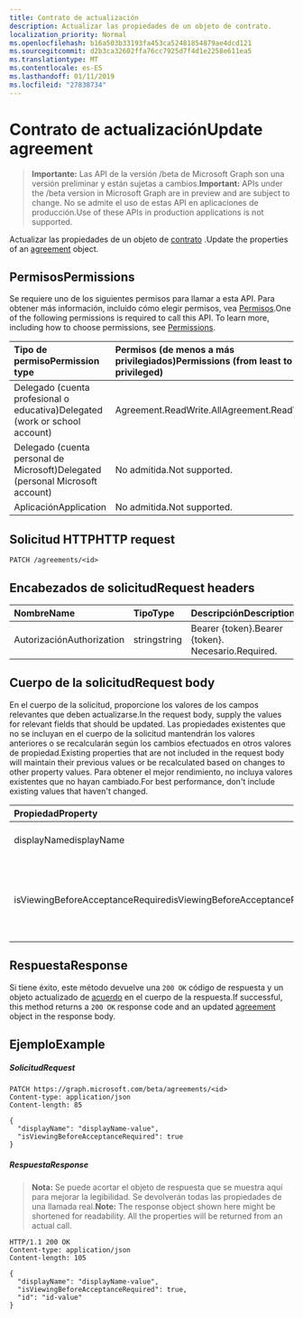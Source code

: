 ```yaml
---
title: Contrato de actualización
description: Actualizar las propiedades de un objeto de contrato.
localization_priority: Normal
ms.openlocfilehash: b16a503b33193fa453ca52481854879ae4dcd121
ms.sourcegitcommit: d2b3ca32602ffa76cc7925d7f4d1e2258e611ea5
ms.translationtype: MT
ms.contentlocale: es-ES
ms.lasthandoff: 01/11/2019
ms.locfileid: "27838734"
---
```

# <a name="update-agreement"></a><span data-ttu-id="e1d28-103">Contrato de actualización</span><span class="sxs-lookup"><span data-stu-id="e1d28-103">Update agreement</span></span>

> <span data-ttu-id="e1d28-104">**Importante:** Las API de la versión /beta de Microsoft Graph son una versión preliminar y están sujetas a cambios.</span><span class="sxs-lookup"><span data-stu-id="e1d28-104">**Important:** APIs under the /beta version in Microsoft Graph are in preview and are subject to change.</span></span> <span data-ttu-id="e1d28-105">No se admite el uso de estas API en aplicaciones de producción.</span><span class="sxs-lookup"><span data-stu-id="e1d28-105">Use of these APIs in production applications is not supported.</span></span>

<span data-ttu-id="e1d28-106">Actualizar las propiedades de un objeto de [contrato](../resources/agreement.md) .</span><span class="sxs-lookup"><span data-stu-id="e1d28-106">Update the properties of an [agreement](../resources/agreement.md) object.</span></span>
## <a name="permissions"></a><span data-ttu-id="e1d28-107">Permisos</span><span class="sxs-lookup"><span data-stu-id="e1d28-107">Permissions</span></span>
<span data-ttu-id="e1d28-p102">Se requiere uno de los siguientes permisos para llamar a esta API. Para obtener más información, incluido cómo elegir permisos, vea [Permisos](/graph/permissions-reference).</span><span class="sxs-lookup"><span data-stu-id="e1d28-p102">One of the following permissions is required to call this API. To learn more, including how to choose permissions, see [Permissions](/graph/permissions-reference).</span></span>

|<span data-ttu-id="e1d28-110">Tipo de permiso</span><span class="sxs-lookup"><span data-stu-id="e1d28-110">Permission type</span></span>                        | <span data-ttu-id="e1d28-111">Permisos (de menos a más privilegiados)</span><span class="sxs-lookup"><span data-stu-id="e1d28-111">Permissions (from least to most privileged)</span></span>              |
|:--------------------------------------|:---------------------------------------------------------|
|<span data-ttu-id="e1d28-112">Delegado (cuenta profesional o educativa)</span><span class="sxs-lookup"><span data-stu-id="e1d28-112">Delegated (work or school account)</span></span>     | <span data-ttu-id="e1d28-113">Agreement.ReadWrite.All</span><span class="sxs-lookup"><span data-stu-id="e1d28-113">Agreement.ReadWrite.All</span></span> |
|<span data-ttu-id="e1d28-114">Delegado (cuenta personal de Microsoft)</span><span class="sxs-lookup"><span data-stu-id="e1d28-114">Delegated (personal Microsoft account)</span></span> | <span data-ttu-id="e1d28-115">No admitida.</span><span class="sxs-lookup"><span data-stu-id="e1d28-115">Not supported.</span></span> |
|<span data-ttu-id="e1d28-116">Aplicación</span><span class="sxs-lookup"><span data-stu-id="e1d28-116">Application</span></span>                            | <span data-ttu-id="e1d28-117">No admitida.</span><span class="sxs-lookup"><span data-stu-id="e1d28-117">Not supported.</span></span> |

## <a name="http-request"></a><span data-ttu-id="e1d28-118">Solicitud HTTP</span><span class="sxs-lookup"><span data-stu-id="e1d28-118">HTTP request</span></span>
<!-- { "blockType": "ignored" } -->
```http
PATCH /agreements/<id>
```
## <a name="request-headers"></a><span data-ttu-id="e1d28-119">Encabezados de solicitud</span><span class="sxs-lookup"><span data-stu-id="e1d28-119">Request headers</span></span>
| <span data-ttu-id="e1d28-120">Nombre</span><span class="sxs-lookup"><span data-stu-id="e1d28-120">Name</span></span>         | <span data-ttu-id="e1d28-121">Tipo</span><span class="sxs-lookup"><span data-stu-id="e1d28-121">Type</span></span>        | <span data-ttu-id="e1d28-122">Descripción</span><span class="sxs-lookup"><span data-stu-id="e1d28-122">Description</span></span> |
|:-------------|:------------|:------------|
| <span data-ttu-id="e1d28-123">Autorización</span><span class="sxs-lookup"><span data-stu-id="e1d28-123">Authorization</span></span> | <span data-ttu-id="e1d28-124">string</span><span class="sxs-lookup"><span data-stu-id="e1d28-124">string</span></span> | <span data-ttu-id="e1d28-125">Bearer \{token\}.</span><span class="sxs-lookup"><span data-stu-id="e1d28-125">Bearer \{token\}.</span></span> <span data-ttu-id="e1d28-126">Necesario.</span><span class="sxs-lookup"><span data-stu-id="e1d28-126">Required.</span></span> |

## <a name="request-body"></a><span data-ttu-id="e1d28-127">Cuerpo de la solicitud</span><span class="sxs-lookup"><span data-stu-id="e1d28-127">Request body</span></span>
<span data-ttu-id="e1d28-128">En el cuerpo de la solicitud, proporcione los valores de los campos relevantes que deben actualizarse.</span><span class="sxs-lookup"><span data-stu-id="e1d28-128">In the request body, supply the values for relevant fields that should be updated.</span></span> <span data-ttu-id="e1d28-129">Las propiedades existentes que no se incluyan en el cuerpo de la solicitud mantendrán los valores anteriores o se recalcularán según los cambios efectuados en otros valores de propiedad.</span><span class="sxs-lookup"><span data-stu-id="e1d28-129">Existing properties that are not included in the request body will maintain their previous values or be recalculated based on changes to other property values.</span></span> <span data-ttu-id="e1d28-130">Para obtener el mejor rendimiento, no incluya valores existentes que no hayan cambiado.</span><span class="sxs-lookup"><span data-stu-id="e1d28-130">For best performance, don't include existing values that haven't changed.</span></span>

| <span data-ttu-id="e1d28-131">Propiedad</span><span class="sxs-lookup"><span data-stu-id="e1d28-131">Property</span></span>     | <span data-ttu-id="e1d28-132">Tipo</span><span class="sxs-lookup"><span data-stu-id="e1d28-132">Type</span></span>        | <span data-ttu-id="e1d28-133">Descripción</span><span class="sxs-lookup"><span data-stu-id="e1d28-133">Description</span></span> |
|:-------------|:------------|:------------|
|<span data-ttu-id="e1d28-134">displayName</span><span class="sxs-lookup"><span data-stu-id="e1d28-134">displayName</span></span>|<span data-ttu-id="e1d28-135">Cadena</span><span class="sxs-lookup"><span data-stu-id="e1d28-135">String</span></span>|<span data-ttu-id="e1d28-136">Nombre para mostrar del contrato.</span><span class="sxs-lookup"><span data-stu-id="e1d28-136">Display name of the agreement.</span></span>|
|<span data-ttu-id="e1d28-137">isViewingBeforeAcceptanceRequired</span><span class="sxs-lookup"><span data-stu-id="e1d28-137">isViewingBeforeAcceptanceRequired</span></span>|<span data-ttu-id="e1d28-138">Booleano</span><span class="sxs-lookup"><span data-stu-id="e1d28-138">Boolean</span></span>|<span data-ttu-id="e1d28-139">Si el usuario tiene que expandir y ver el contrato antes de Aceptar.</span><span class="sxs-lookup"><span data-stu-id="e1d28-139">Whether the user has to expand and view the agreement before accepting.</span></span>|

## <a name="response"></a><span data-ttu-id="e1d28-140">Respuesta</span><span class="sxs-lookup"><span data-stu-id="e1d28-140">Response</span></span>
<span data-ttu-id="e1d28-141">Si tiene éxito, este método devuelve una `200 OK` código de respuesta y un objeto actualizado de [acuerdo](../resources/agreement.md) en el cuerpo de la respuesta.</span><span class="sxs-lookup"><span data-stu-id="e1d28-141">If successful, this method returns a `200 OK` response code and an updated [agreement](../resources/agreement.md) object in the response body.</span></span>
## <a name="example"></a><span data-ttu-id="e1d28-142">Ejemplo</span><span class="sxs-lookup"><span data-stu-id="e1d28-142">Example</span></span>
##### <a name="request"></a><span data-ttu-id="e1d28-143">Solicitud</span><span class="sxs-lookup"><span data-stu-id="e1d28-143">Request</span></span>
<!-- {
  "blockType": "request",
  "name": "update_agreement"
}-->
```http
PATCH https://graph.microsoft.com/beta/agreements/<id>
Content-type: application/json
Content-length: 85

{
  "displayName": "displayName-value",
  "isViewingBeforeAcceptanceRequired": true
}
```
##### <a name="response"></a><span data-ttu-id="e1d28-144">Respuesta</span><span class="sxs-lookup"><span data-stu-id="e1d28-144">Response</span></span>
><span data-ttu-id="e1d28-p105">**Nota:** Se puede acortar el objeto de respuesta que se muestra aquí para mejorar la legibilidad. Se devolverán todas las propiedades de una llamada real.</span><span class="sxs-lookup"><span data-stu-id="e1d28-p105">**Note:** The response object shown here might be shortened for readability. All the properties will be returned from an actual call.</span></span>

<!-- {
  "blockType": "response",
  "truncated": true,
  "@odata.type": "microsoft.graph.agreement"
} -->
```http
HTTP/1.1 200 OK
Content-type: application/json
Content-length: 105

{
  "displayName": "displayName-value",
  "isViewingBeforeAcceptanceRequired": true,
  "id": "id-value"
}
```

<!-- uuid: 8fcb5dbc-d5aa-4681-8e31-b001d5168d79
2015-10-25 14:57:30 UTC -->
<!-- {
  "type": "#page.annotation",
  "description": "Update agreement",
  "keywords": "",
  "section": "documentation",
  "tocPath": ""
}-->
